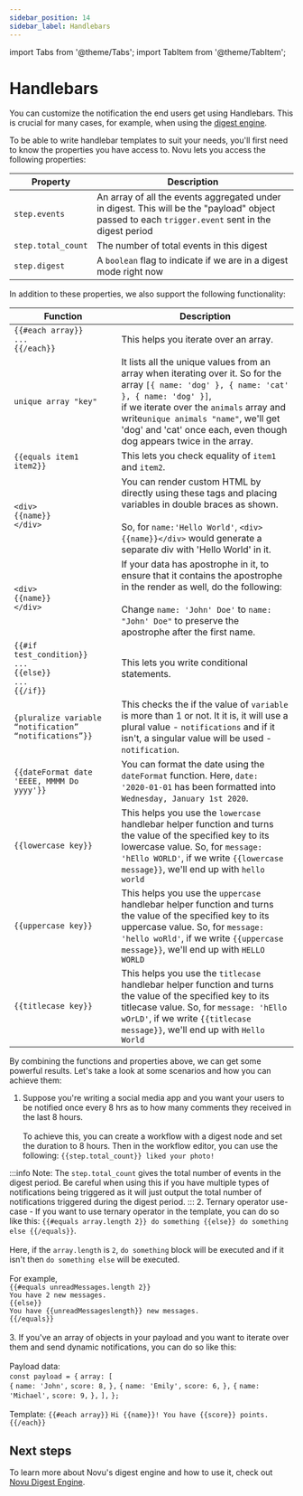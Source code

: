 ```yaml
---
sidebar_position: 14
sidebar_label: Handlebars
---
```


import Tabs from '@theme/Tabs';
import TabItem from '@theme/TabItem';

# Handlebars

You can customize the notification the end users get using Handlebars. This is crucial for many cases, for example, when using the [digest engine](https://docs.novu.co/platform/digest/). 

To be able to write handlebar templates to suit your needs, you'll first need to know the properties you have access to. Novu lets you access the following properties:

| Property           | Description                                                                                                                                         |
| ------------------ | --------------------------------------------------------------------------------------------------------------------------------------------------- |
| `step.events`      | An array of all the events aggregated under in digest. This will be the "payload" object passed to each `trigger.event` sent in the digest period |
| `step.total_count` | The number of total events in this digest                                                                                                           |
| `step.digest`      | A `boolean` flag to indicate if we are in a digest mode right now        

In addition to these properties, we also support the following functionality:

| Function           | Description                                                                                                                                         |
| ------------------ | --------------------------------------------------------------------------------------------------------------------------------------------------- |
| `{{#each array}}`<br/>`...`<br/>`{{/each}}`      | This helps you iterate over an array.  |
| `unique array "key"`      | It lists all the unique values from an array when iterating over it. So for the array `[{ name: 'dog' }, { name: 'cat' }, { name: 'dog' }]`, <br/>if we iterate over the `animals` array and write`unique animals "name"`, we'll get 'dog' and 'cat' once each, even though dog appears twice in the array.|
| `{{equals item1 item2}}` | This lets you check equality of `item1` and `item2`.                                                                                                            |
| `<div>`<br/>`{{name}}`<br/>`</div>`      | You can render custom HTML by directly using these tags and placing variables in double braces as shown. <br/><br/> So, for `name:'Hello World'`, `<div>{{name}}</div>` would generate a separate div with 'Hello World' in it. |
| `<div>`<br/>`{{name}}`<br/>`</div>`      | If your data has apostrophe in it, to ensure that it contains the apostrophe in the render as well, do the following:<br/><br/>Change `name: 'John' Doe'` to `name: "John' Doe"` to preserve the apostrophe after the first name.|
| `{{#if test_condition}}`<br/>`...`<br/>`{{else}}`<br/>`...`<br/>`{{/if}}`      | This lets you write conditional statements.  |
| `{pluralize variable “notification” “notifications”}}`      | This checks the if the value of `variable` is more than 1 or not. It it is, it will use a plural value - `notifications` and if it isn't, a singular value will be used - `notification`.  |
| `{{dateFormat date 'EEEE, MMMM Do yyyy'}}`      | You can format the date using the `dateFormat` function. Here, `date: '2020-01-01` has been formatted into `Wednesday, January 1st 2020`.|
| `{{lowercase key}}`      | This helps you use the `lowercase` handlebar helper function and turns the value of the specified key to its lowercase value. So, for `message: 'hEllo WORLD'`, if we write `{{lowercase message}}`, we'll end up with `hello world`|
| `{{uppercase key}}`      | This helps you use the `uppercase` handlebar helper function and turns the value of the specified key to its uppercase value. So, for `message: 'hello woRld'`, if we write `{{uppercase message}}`, we'll end up with `HELLO WORLD`|
| `{{titlecase key}}`      | This helps you use the `titlecase` handlebar helper function and turns the value of the specified key to its titlecase value. So, for `message: 'hEllo wOrLD'`, if we write `{{titlecase message}}`, we'll end up with `Hello World`|

By combining the functions and properties above, we can get some powerful results. Let's take a look at some scenarios and how you can achieve them:

1. Suppose you're writing a social media app and you want your users to be notified once every 8 hrs as to how many comments they received in the last 8 hours.<br/><br/>To achieve this, you can create a workflow with a digest node and set the duration to 8 hours. Then in the workflow editor, you can use the following:
`{{step.total_count}} liked your photo!`

:::info
Note: The `step.total_count` gives the total number of events in the digest period. Be careful when using this if you have multiple types of notifications being triggered as it will just output the total number of notifications triggered during the digest period.
:::
2. Ternary operator use-case - If you want to use ternary operator in the template, you can do so like this:
   `{{#equals array.length 2}} do something {{else}} do something else {{/equals}}`. <br/><br/>Here, if the `array.length` is `2`, `do something` block will be executed and if it isn't then `do something else` will be executed.<br/><br/> For example, <br/>
   `{{#equals unreadMessages.length 2}}`<br/>`You have 2 new messages.`<br/>`{{else}}`<br/>`You have {{unreadMessageslength}} new messages.`<br/>`{{/equals}}`<br/><br/>
3. If you've an array of objects in your payload and you want to iterate over them and send dynamic notifications, you can do so like this:<br/><br/>
  Payload data:<br/>`const payload = {`
`array: [`<br/>
    `{`
     `name: 'John',`
      `score: 8,`
    `},`
    `{`
      `name: 'Emily',`
      `score: 6,`
    `},`
    `{`
     `name: 'Michael',`
      `score: 9,`
    `},`
  `],`
`};`<br/><br/>
Template:
`{{#each array}}`
  `Hi {{name}}! You have {{score}} points.`
`{{/each}}`

## Next steps

To learn more about Novu's digest engine and how to use it, check out [Novu Digest Engine](https://docs.novu.co/platform/digest).
